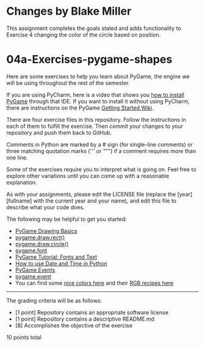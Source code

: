 # Changes by Blake Miller
This assignment completes the goals stated and adds functionality to Exercise 4 changing the color of the circle based on position.
# 04a-Exercises-pygame-shapes

Here are some exercises to help you learn about PyGame, the engine we will be using throughout the rest of the semester.

If you are using PyCharm, here is a video that shows you [how to install PyGame](https://www.youtube.com/watch?v=zwY4dzvbBwE) through that IDE. If you want to install it without using PyCharm, there are instructions on the PyGame [Getting Started Wiki](https://www.pygame.org/wiki/GettingStarted).

There are four exercise files in this repository. Follow the instructions in each of them to fulfill the exercise. Then commit your changes to your repository and push them back to GitHub.

Comments in Python are marked by a # sign (for single-line comments) or three matching quotation marks (''' or """) if a comment requires more than one line.

Some of the exercises require you to interpret what is going on. Feel free to explore other variations until you can come up with a reasonable explanation. 

As with your assignments, please edit the LICENSE file (replace the [year] [fullname] with the current year and your name), and edit this file to describe what your code does.

The following may be helpful to get you started:

* [PyGame Drawing Basics](https://www.cs.ucsb.edu/~pconrad/cs5nm/topics/pygame/drawing/)
* [pygame.draw.rect()](https://www.pygame.org/docs/ref/draw.html#pygame.draw.rect)
* [pygame.draw.circle()](https://www.pygame.org/docs/ref/draw.html#pygame.draw.circle)
* [pygame.font](https://www.pygame.org/docs/ref/font.html)
* [PyGame Tutorial: Fonts and Text](http://www.nerdparadise.com/programming/pygame/part5)
* [How to use Date and Time in Python](http://www.pythonforbeginners.com/basics/python-datetime-time-examples)
* [PyGame Events](http://www.raspberry-pi-geek.com/Archive/2014/05/Pygame-modules-for-interactive-programs)
* [pygame.event](https://cs.iupui.edu/~aharris/pgl/pygame-1.7.1release/docs/ref/pygame_event.html)
* You can find some [nice colors here](https://yeun.github.io/open-color/) and their [RGB recipes here](https://yeun.github.io/open-color/ingredients.html)

---

The grading criteria will be as follows:

* [1 point] Repository contains an appropriate software license
* [1 point] Repository contains a descriptive README.md
* [8] Accomplishes the objective of the exercise

10 points total
